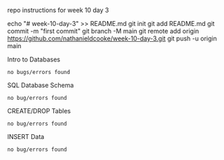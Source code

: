 repo instructions for week 10 day 3

echo "# week-10-day-3" >> README.md
git init
git add README.md
git commit -m "first commit"
git branch -M main
git remote add origin https://github.com/nathanieldcooke/week-10-day-3.git
git push -u origin main


Intro to Databases

    no bugs/errors found


SQL Database Schema

    no bug/errors found


CREATE/DROP Tables

    no bug/errors found

INSERT Data

    no bug/errors found

